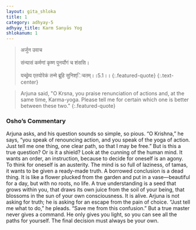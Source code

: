 ```yaml
---
layout: gita_shloka
title: 1
category: adhyay-5
adhyay_title: Karm Sanyās Yog
shlokanum: 1
---
```


> अर्जुन उवाच<br><br>संन्यासं कर्मणां कृष्ण पुनर्योगं च शंससि।<br><br>यच्छ्रेय एतयोरेकं तन्मे ब्रूहि सुनिश्िचतम्।।5.1।।
{:.featured-quote} 
{:.text-center}

> Arjuna said, "O Krsna, you praise renunciation of actions and, at the same time, Karma-yoga. Please tell me for certain which one is better between these two."
{:.featured-quote}

### Osho’s Commentary
Arjuna asks, and his question sounds so simple, so pious. “O Krishna,” he says, “you speak of renouncing action, and you speak of the yoga of action. Just tell me one thing, one clear path, so that I may be free.”
But is this a true question? Or is it a shield? Look at the cunning of the human mind. It wants an order, an instruction, because to decide for oneself is an agony. To think for oneself is an austerity. The mind is so full of laziness, of tamas, it wants to be given a ready-made truth.
A borrowed conclusion is a dead thing. It is like a flower plucked from the garden and put in a vase—beautiful for a day, but with no roots, no life. A true understanding is a seed that grows within you, that draws its own juice from the soil of your being, that blossoms in the sun of your own consciousness. It is alive.
Arjuna is not asking for truth; he is asking for an escape from the pain of choice. “Just tell me what to do,” he pleads. “Save me from this confusion.” But a true master never gives a command. He only gives you light, so you can see all the paths for yourself. The final decision must always be your own.
